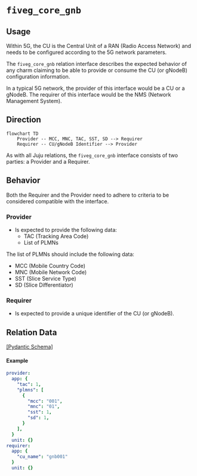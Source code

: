 # `fiveg_core_gnb`

## Usage

Within 5G, the CU is the Central Unit of a RAN (Radio Access Network) and needs to be configured according to the 5G network parameters.

The `fiveg_core_gnb` relation interface describes the expected behavior of any charm claiming to be able to provide or consume the CU (or gNodeB) configuration information.

In a typical 5G network, the provider of this interface would be a CU or a gNodeB. The requirer of this interface would be the NMS (Network Management System).

## Direction

```mermaid
flowchart TD
    Provider -- MCC, MNC, TAC, SST, SD --> Requirer
    Requirer -- CU/gNodeB Identifier --> Provider
```

As with all Juju relations, the `fiveg_core_gnb` interface consists of two parties: a Provider and a Requirer.

## Behavior

Both the Requirer and the Provider need to adhere to criteria to be considered compatible with the interface.

### Provider

- Is expected to provide the following data:
  - TAC (Tracking Area Code)
  - List of PLMNs

The list of PLMNs should include the following data:
  - MCC (Mobile Country Code)
  - MNC (Mobile Network Code)
  - SST (Slice Service Type)
  - SD (Slice Differentiator)
    

### Requirer

- Is expected to provide a unique identifier of the CU (or gNodeB).

## Relation Data

[\[Pydantic Schema\]](./schema.py)

#### Example

```yaml
provider:
  app: {
    "tac": 1,
    "plmns": [
      {
        "mcc": "001",
        "mnc": "01",
        "sst": 1,
        "sd": 1,
      }
    ],
  }
  unit: {}
requirer:
  app: {
    "cu_name": "gnb001"
  }
  unit: {}
```
